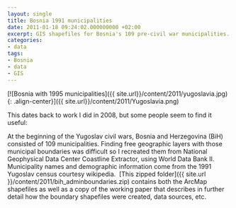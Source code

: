 ```yaml
---
layout: single
title: Bosnia 1991 municipalities
date: 2011-01-18 09:24:02.000000000 +02:00
excerpt: GIS shapefiles for Bosnia's 109 pre-civil war municipalities. 
categories:
- data
tags:
- Bosnia
- data
- GIS
---
```



[![Bosnia with 1995 municipalities]({{ site.url}}/content/2011/yugoslavia.jpg){: .align-center}]({{ site.url}}/content/2011/Yugoslavia.png)

This dates back to work I did in 2008, but some people seem to find it useful:

At the beginning of the Yugoslav civil wars, Bosnia and Herzegovina (BiH) consisted of 109 municipalities. Finding free geographic layers with those municipal boundaries was difficult so I recreated them from National Geophysical Data Center Coastline Extractor, using World Data Bank II. Municipality names and demographic information come from the 1991 Yugoslav census courtesy wikipedia.  [This zipped folder]({{ site.url }}/content/2011/bih_adminboundaries.zip) contains both the ArcMap shapefiles as well as a copy of the working paper that describes in further detail how the boundary shapefiles were created, data sources, etc.
